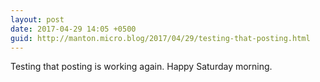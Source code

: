 ```yaml
---
layout: post
date: 2017-04-29 14:05 +0500
guid: http://manton.micro.blog/2017/04/29/testing-that-posting.html
---
```

Testing that posting is working again. Happy Saturday morning.
